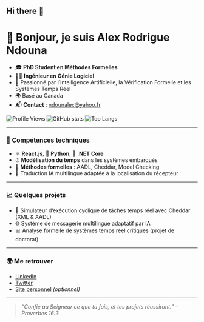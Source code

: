 ## Hi there 👋

<!--
**ndounalex/ndounalex** is a ✨ _special_ ✨ repository because its `README.md` (this file) appears on your GitHub profile.

Here are some ideas to get you started:

- 🔭 I’m currently working on ...
- 🌱 I’m currently learning ...
- 👯 I’m looking to collaborate on ...
- 🤔 I’m looking for help with ...
- 💬 Ask me about ...
- 📫 How to reach me: ...
- 😄 Pronouns: ...
- ⚡ Fun fact: ...
-->

# 👋 Bonjour, je suis Alex Rodrigue Ndouna

- 🎓 **PhD Student en Méthodes Formelles**
- 👨‍💻 **Ingénieur en Génie Logiciel**
- 🧠 Passionné par l’Intelligence Artificielle, la Vérification Formelle et les Systèmes Temps Réel
- 🌍 Basé au Canada
- 📬 **Contact** : [ndounalex@yahoo.fr](mailto:ndounalex@yahoo.fr)

![Profile Views](https://komarev.com/ghpvc/?username=ndounalex\&label=Vues%20du%20profil\&color=0e75b6\&style=flat)
![GitHub stats](https://github-readme-stats.vercel.app/api?username=ndounalex\&show_icons=true\&theme=default)
![Top Langs](https://github-readme-stats.vercel.app/api/top-langs/?username=ndounalex&layout=compact)

---

### 🔧 Compétences techniques

* ⚛️ **React.js**, 🐍 **Python**, 🧱 **.NET Core**
* ⏱ **Modélisation du temps** dans les systèmes embarqués
* 📐 **Méthodes formelles** : AADL, Cheddar, Model Checking
* 🔄 Traduction IA multilingue adaptée à la localisation du récepteur

---

### 📈 Quelques projets

* 🔧 Simulateur d’exécution cyclique de tâches temps réel avec Cheddar (XML & AADL)
* 🌐 Système de messagerie multilingue adaptatif par IA
* 📊 Analyse formelle de systèmes temps réel critiques (projet de doctorat)

---

### 🌍 Me retrouver

* [LinkedIn](https://linkedin.com/in/tonprofil)
* [Twitter](https://twitter.com/tonprofil)
* [Site personnel](https://tonsite.dev) *(optionnel)*

---

> *“Confie au Seigneur ce que tu fais, et tes projets réussiront.” – Proverbes 16:3*

